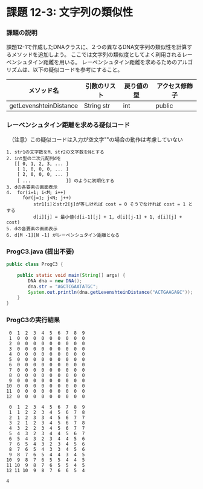 # 課題 12-3: 文字列の類似性

### 課題の説明
課題12-1で作成したDNAクラスに、２つの異なるDNA文字列の類似性を計算するメソッドを追加しよう。
ここでは文字列の類似度としてよく利用されるレーベンシュタイン距離を用いる。
レーベンシュタイン距離を求めるためのアルゴリズムは、以下の疑似コードを参考にすること。


| メソッド名                  | 引数のリスト     | 戻り値の型 | アクセス修飾子 |
|------------------------|------------|-------|--------|
| getLevenshteinDistance | String str | int   | public | 

### レーベンシュタイン距離を求める疑似コード
　（注意）この疑似コードは入力が空文字""の場合の動作は考慮していない

```
1. str1の文字数をM、str2の文字数をNとする
2. int型の二次元配列dを
   [[ 0, 1, 2, 3, ... ]
    [ 1, 0, 0, 0, ... ]
    [ 2, 0, 0, 0, ... ]
    [ ...             ]] のように初期化する
3. dの各要素の画面表示
4.  for(i=1; i<M; i++)
      for(j=1; j<N; j++)
          str1[i]とstr2[j]が等しければ cost = 0 そうでなければ cost = 1 とする
          d[i][j] = 最小値(d[i-1][j] + 1, d[i][j-1] + 1, d[i][j] + cost) 
5. dの各要素の画面表示
6. d[M -1][N -1] がレーベンシュタイン距離となる
```

### ProgC3.java (提出不要)
```java
public class ProgC3 {

    public static void main(String[] args) {
        DNA dna = new DNA();
        dna.str = "AGCTCGAATATGC";
        System.out.println(dna.getLevenshteinDistance("ACTGAAGAGC"));
    }
}
```


### ProgC3の実行結果
```
 0  1  2  3  4  5  6  7  8  9 
 1  0  0  0  0  0  0  0  0  0 
 2  0  0  0  0  0  0  0  0  0 
 3  0  0  0  0  0  0  0  0  0 
 4  0  0  0  0  0  0  0  0  0 
 5  0  0  0  0  0  0  0  0  0 
 6  0  0  0  0  0  0  0  0  0 
 7  0  0  0  0  0  0  0  0  0 
 8  0  0  0  0  0  0  0  0  0 
 9  0  0  0  0  0  0  0  0  0 
10  0  0  0  0  0  0  0  0  0 
11  0  0  0  0  0  0  0  0  0 
12  0  0  0  0  0  0  0  0  0 

 0  1  2  3  4  5  6  7  8  9 
 1  1  2  2  3  4  5  6  7  8 
 2  1  2  3  3  4  5  6  7  7 
 3  2  1  2  3  4  5  6  7  8 
 4  3  2  2  3  4  5  6  7  7 
 5  4  3  2  3  4  4  5  6  7 
 6  5  4  3  2  3  4  4  5  6 
 7  6  5  4  3  2  3  4  5  6 
 8  7  6  5  4  3  3  4  5  6 
 9  8  7  6  5  4  4  3  4  5 
10  9  8  7  6  5  5  4  4  5 
11 10  9  8  7  6  5  5  4  5 
12 11 10  9  8  7  6  6  5  4 

4
```
